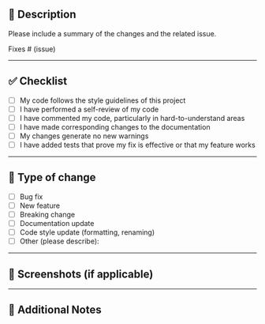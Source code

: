 ## 📝 Description

Please include a summary of the changes and the related issue.  

Fixes # (issue)

---

## ✅ Checklist

- [ ] My code follows the style guidelines of this project
- [ ] I have performed a self-review of my code
- [ ] I have commented my code, particularly in hard-to-understand areas
- [ ] I have made corresponding changes to the documentation
- [ ] My changes generate no new warnings
- [ ] I have added tests that prove my fix is effective or that my feature works

---

## 🚀 Type of change

- [ ] Bug fix
- [ ] New feature
- [ ] Breaking change
- [ ] Documentation update
- [ ] Code style update (formatting, renaming)
- [ ] Other (please describe):

---

## 📸 Screenshots (if applicable)

---

## 📢 Additional Notes

